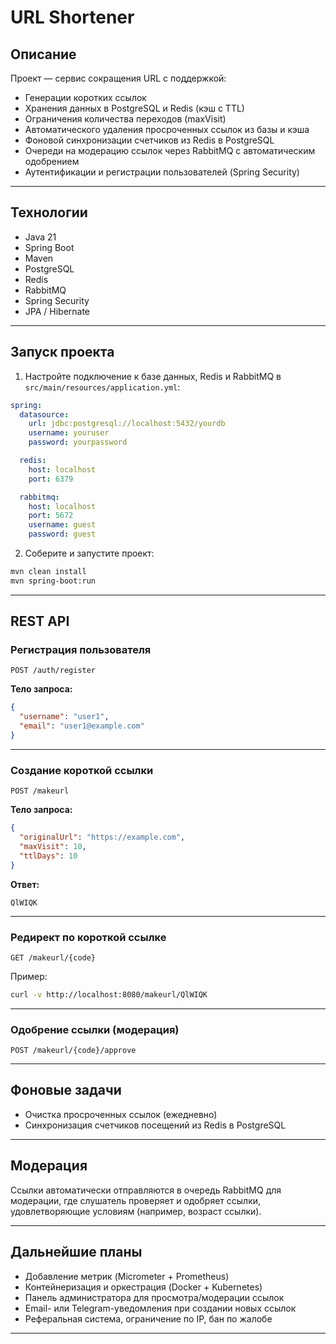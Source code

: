 
# URL Shortener

## Описание

Проект — сервис сокращения URL с поддержкой:

- Генерации коротких ссылок
- Хранения данных в PostgreSQL и Redis (кэш с TTL)
- Ограничения количества переходов (maxVisit)
- Автоматического удаления просроченных ссылок из базы и кэша
- Фоновой синхронизации счетчиков из Redis в PostgreSQL
- Очереди на модерацию ссылок через RabbitMQ с автоматическим одобрением
- Аутентификации и регистрации пользователей (Spring Security)

---

## Технологии

- Java 21
- Spring Boot
- Maven
- PostgreSQL
- Redis
- RabbitMQ
- Spring Security
- JPA / Hibernate

---

## Запуск проекта

1. Настройте подключение к базе данных, Redis и RabbitMQ в `src/main/resources/application.yml`:

```yaml
spring:
  datasource:
    url: jdbc:postgresql://localhost:5432/yourdb
    username: youruser
    password: yourpassword

  redis:
    host: localhost
    port: 6379

  rabbitmq:
    host: localhost
    port: 5672
    username: guest
    password: guest
```

2. Соберите и запустите проект:

```bash
mvn clean install
mvn spring-boot:run
```

---

## REST API

### Регистрация пользователя

`POST /auth/register`

**Тело запроса:**

```json
{
  "username": "user1",
  "email": "user1@example.com"
}
```

---

### Создание короткой ссылки

`POST /makeurl`

**Тело запроса:**

```json
{
  "originalUrl": "https://example.com",
  "maxVisit": 10,
  "ttlDays": 10
}
```

**Ответ:**

```
QlWIQK
```

---

### Редирект по короткой ссылке

`GET /makeurl/{code}`

Пример:

```bash
curl -v http://localhost:8080/makeurl/QlWIQK
```

---

### Одобрение ссылки (модерация)

`POST /makeurl/{code}/approve`

---

## Фоновые задачи

- Очистка просроченных ссылок (ежедневно)
- Синхронизация счетчиков посещений из Redis в PostgreSQL

---

## Модерация

Ссылки автоматически отправляются в очередь RabbitMQ для модерации, где слушатель проверяет и одобряет ссылки, удовлетворяющие условиям (например, возраст ссылки).

---

## Дальнейшие планы

- Добавление метрик (Micrometer + Prometheus)
- Контейнеризация и оркестрация (Docker + Kubernetes)
- Панель администратора для просмотра/модерации ссылок
- Email- или Telegram-уведомления при создании новых ссылок
- Реферальная система, ограничение по IP, бан по жалобе

---

